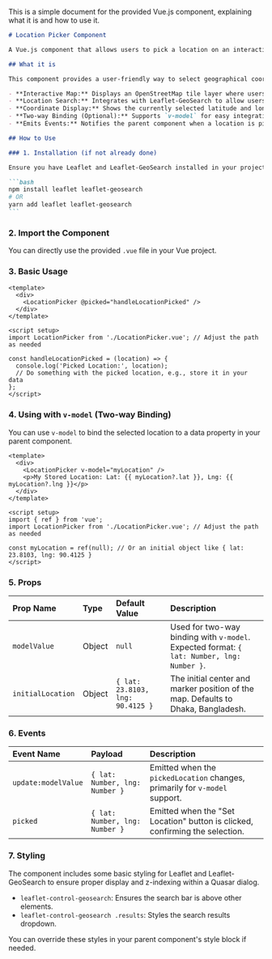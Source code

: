 This is a simple document for the provided Vue.js component, explaining what it is and how to use it.

````markdown
# Location Picker Component

A Vue.js component that allows users to pick a location on an interactive map, powered by Leaflet and Leaflet-GeoSearch.

## What it is

This component provides a user-friendly way to select geographical coordinates (latitude and longitude) using a map interface. It features:

- **Interactive Map:** Displays an OpenStreetMap tile layer where users can click or drag a marker to select a location.
- **Location Search:** Integrates with Leaflet-GeoSearch to allow users to search for locations by name, which then updates the map marker.
- **Coordinate Display:** Shows the currently selected latitude and longitude.
- **Two-way Binding (Optional):** Supports `v-model` for easy integration into forms.
- **Emits Events:** Notifies the parent component when a location is picked.

## How to Use

### 1. Installation (if not already done)

Ensure you have Leaflet and Leaflet-GeoSearch installed in your project:

```bash
npm install leaflet leaflet-geosearch
# OR
yarn add leaflet leaflet-geosearch
```
````

### 2\. Import the Component

You can directly use the provided `.vue` file in your Vue project.

### 3\. Basic Usage

```vue
<template>
  <div>
    <LocationPicker @picked="handleLocationPicked" />
  </div>
</template>

<script setup>
import LocationPicker from './LocationPicker.vue'; // Adjust the path as needed

const handleLocationPicked = (location) => {
  console.log('Picked Location:', location);
  // Do something with the picked location, e.g., store it in your data
};
</script>
```

### 4\. Using with `v-model` (Two-way Binding)

You can use `v-model` to bind the selected location to a data property in your parent component.

```vue
<template>
  <div>
    <LocationPicker v-model="myLocation" />
    <p>My Stored Location: Lat: {{ myLocation?.lat }}, Lng: {{ myLocation?.lng }}</p>
  </div>
</template>

<script setup>
import { ref } from 'vue';
import LocationPicker from './LocationPicker.vue'; // Adjust the path as needed

const myLocation = ref(null); // Or an initial object like { lat: 23.8103, lng: 90.4125 }
</script>
```

### 5\. Props

| Prop Name         | Type   | Default Value                    | Description                                                                               |
| :---------------- | :----- | :------------------------------- | :---------------------------------------------------------------------------------------- |
| `modelValue`      | Object | `null`                           | Used for two-way binding with `v-model`. Expected format: `{ lat: Number, lng: Number }`. |
| `initialLocation` | Object | `{ lat: 23.8103, lng: 90.4125 }` | The initial center and marker position of the map. Defaults to Dhaka, Bangladesh.         |

### 6\. Events

| Event Name          | Payload                        | Description                                                                  |
| :------------------ | :----------------------------- | :--------------------------------------------------------------------------- |
| `update:modelValue` | `{ lat: Number, lng: Number }` | Emitted when the `pickedLocation` changes, primarily for `v-model` support.  |
| `picked`            | `{ lat: Number, lng: Number }` | Emitted when the "Set Location" button is clicked, confirming the selection. |

### 7\. Styling

The component includes some basic styling for Leaflet and Leaflet-GeoSearch to ensure proper display and z-indexing within a Quasar dialog.

- `leaflet-control-geosearch`: Ensures the search bar is above other elements.
- `leaflet-control-geosearch .results`: Styles the search results dropdown.

You can override these styles in your parent component's style block if needed.

```

```
